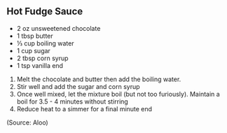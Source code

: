 ## Hot Fudge Sauce

- 2 oz unsweetened chocolate
- 1 tbsp butter
- ⅓ cup boiling water
- 1 cup sugar
- 2 tbsp corn syrup
- 1 tsp vanilla
end

1. Melt the chocolate and butter then add the boiling water.
2. Stir well and add the sugar and corn syrup
3. Once well mixed, let the mixture boil (but not too furiously). Maintain a boil for 3.5 - 4 minutes without stirring
4. Reduce heat to a simmer for a final minute
end

(Source: Aloo)